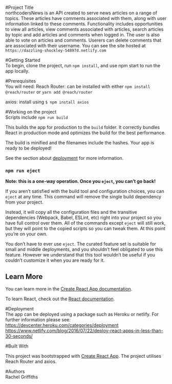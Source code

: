 #Project Title<br/>
northcodersNews is an API created to serve news articles on a range of topics. These articles have comments associated with them, along with user information linked to these comments. Functionality includes opportunities to view all articles, view comments associated with articles, search articles by topic and add articles and comments when logged in. The user is also able to vote on articles and comments. Userers can delete comments that are associated with their username.
You can see the site hosted at
`https://dazzling-shockley-54897d.netlify.com`

#Getting Started<br/>
To begin, clone the project, run `npm install`, and use npm start to run the app locally.

#Prerequisites<br/>
You will need:
Reach Router: can be installed with either `npm install @reach/router` or `yarn add @reach/router`

axios: install using `$ npm install axios`

#Working on the project<br/>
Scripts include `npm run build`

This builds the app for production to the `build` folder.
It correctly bundles React in production mode and optimizes the build for the best performance.

The build is minified and the filenames include the hashes.
Your app is ready to be deployed!

See the section about [deployment](https://facebook.github.io/create-react-app/docs/deployment) for more information.

### `npm run eject`<br/>

**Note: this is a one-way operation. Once you `eject`, you can’t go back!**

If you aren’t satisfied with the build tool and configuration choices, you can `eject` at any time. This command will remove the single build dependency from your project.

Instead, it will copy all the configuration files and the transitive dependencies (Webpack, Babel, ESLint, etc) right into your project so you have full control over them. All of the commands except `eject` will still work, but they will point to the copied scripts so you can tweak them. At this point you’re on your own.

You don’t have to ever use `eject`. The curated feature set is suitable for small and middle deployments, and you shouldn’t feel obligated to use this feature. However we understand that this tool wouldn’t be useful if you couldn’t customize it when you are ready for it.

## Learn More<br/>

You can learn more in the [Create React App documentation](https://facebook.github.io/create-react-app/docs/getting-started).

To learn React, check out the [React documentation](https://reactjs.org/).

#Deployment<br/>
The app can be deployed using a package such as Heroku or netlify. For further information please see:
https://devcenter.heroku.com/categories/deployment
https://www.netlify.com/blog/2016/07/22/deploy-react-apps-in-less-than-30-seconds/

#Built With<br/>

This project was bootstrapped with [Create React App](https://github.com/facebook/create-react-app).
The project utilises Reach Router and axios.

#Authors<br/>
Rachel Griffiths
